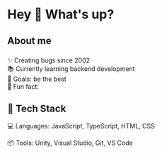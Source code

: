 <h1 align="left">Hey 👋 What's up?</h1>
<h2 align="left">About me</h2>

###

<p align="left">✨ Creating bugs since 2002<br>📚 Currently learning backend development<br>🎯 Goals: be the best<br>🎲 Fun fact: </p>



###

<h2 align="left">🔧 Tech Stack</h2>
<p align="left">💻 Languages: JavaScript, TypeScript, HTML, CSS</p>
<p align="left">📦 Tools: Unity, Visual Studio, Git, VS Code</p>

###
